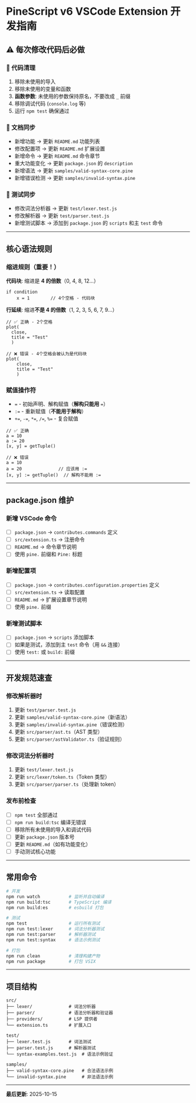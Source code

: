 # PineScript v6 VSCode Extension 开发指南

## ⚠️ 每次修改代码后必做

### 🧹 代码清理
1. 移除未使用的导入
2. 移除未使用的变量和函数
3. **函数参数**: 未使用的参数保持原名，不要改成 `_` 前缀
4. 移除调试代码 (`console.log` 等)
5. 运行 `npm test` 确保通过

### 📝 文档同步
- 新增功能 → 更新 `README.md` 功能列表
- 修改配置项 → 更新 `README.md` 扩展设置
- 新增命令 → 更新 `README.md` 命令章节
- 重大功能变化 → 更新 `package.json` 的 `description`
- 新增语法 → 更新 `samples/valid-syntax-core.pine`
- 新增错误检测 → 更新 `samples/invalid-syntax.pine`

### 🧪 测试同步
- 修改词法分析器 → 更新 `test/lexer.test.js`
- 修改解析器 → 更新 `test/parser.test.js`
- 新增测试脚本 → 添加到 `package.json` 的 `scripts` 和主 `test` 命令

---

## 核心语法规则

### 缩进规则（重要！）

**代码块**: 缩进是 **4 的倍数**（0, 4, 8, 12...）
```pine
if condition
    x = 1        // 4个空格 - 代码块
```

**行延续**: 缩进**不是 4 的倍数**（1, 2, 3, 5, 6, 7, 9...）
```pine
// ✅ 正确 - 2个空格
plot(
  close,
  title = "Test"
  )

// ❌ 错误 - 4个空格会被认为是代码块
plot(
    close,
    title = "Test"
    )
```

### 赋值操作符

- `=` - 初始声明、解构赋值（**解构只能用** `=`）
- `:=` - 重新赋值（**不能用于解构**）
- `+=`, `-=`, `*=`, `/=`, `%=` - 复合赋值

```pine
// ✅ 正确
a = 10
a := 20
[x, y] = getTuple()

// ❌ 错误
a = 10
a = 20              // 应该用 :=
[x, y] := getTuple()  // 解构不能用 :=
```

---

## package.json 维护

### 新增 VSCode 命令
- [ ] `package.json` → `contributes.commands` 定义
- [ ] `src/extension.ts` → 注册命令
- [ ] `README.md` → 命令章节说明
- [ ] 使用 `pine.` 前缀和 `Pine:` 标题

### 新增配置项
- [ ] `package.json` → `contributes.configuration.properties` 定义
- [ ] `src/extension.ts` → 读取配置
- [ ] `README.md` → 扩展设置章节说明
- [ ] 使用 `pine.` 前缀

### 新增测试脚本
- [ ] `package.json` → `scripts` 添加脚本
- [ ] 如果是测试，添加到主 `test` 命令（用 `&&` 连接）
- [ ] 使用 `test:` 或 `build:` 前缀

---

## 开发规范速查

### 修改解析器时
1. 更新 `test/parser.test.js`
2. 更新 `samples/valid-syntax-core.pine`（新语法）
3. 更新 `samples/invalid-syntax.pine`（错误检测）
4. 更新 `src/parser/ast.ts`（AST 类型）
5. 更新 `src/parser/astValidator.ts`（验证规则）

### 修改词法分析器时
1. 更新 `test/lexer.test.js`
2. 更新 `src/lexer/token.ts`（Token 类型）
3. 更新 `src/parser/parser.ts`（处理新 token）

### 发布前检查
- [ ] `npm test` 全部通过
- [ ] `npm run build:tsc` 编译无错误
- [ ] 移除所有未使用的导入和调试代码
- [ ] 更新 `package.json` 版本号
- [ ] 更新 `README.md`（如有功能变化）
- [ ] 手动测试核心功能

---

## 常用命令

```bash
# 开发
npm run watch           # 监听并自动编译
npm run build:tsc       # TypeScript 编译
npm run build:es        # esbuild 打包

# 测试
npm test                # 运行所有测试
npm run test:lexer      # 词法分析器测试
npm run test:parser     # 解析器测试
npm run test:syntax     # 语法示例测试

# 打包
npm run clean           # 清理构建产物
npm run package         # 打包 VSIX
```

---

## 项目结构

```
src/
├── lexer/              # 词法分析器
├── parser/             # 语法分析器和验证器
├── providers/          # LSP 提供者
└── extension.ts        # 扩展入口

test/
├── lexer.test.js       # 词法测试
├── parser.test.js      # 解析器测试
└── syntax-examples.test.js  # 语法示例验证

samples/
├── valid-syntax-core.pine   # 合法语法示例
└── invalid-syntax.pine      # 非法语法示例
```

---

**最后更新**: 2025-10-15
